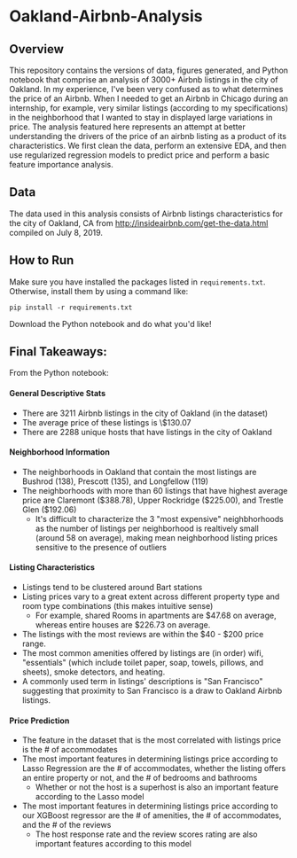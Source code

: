 # Oakland-Airbnb-Analysis
## Overview
This repository contains the versions of data, figures generated, and Python notebook that comprise an analysis of 3000+ Airbnb listings in the city of Oakland. In my experience, I've been very confused as to what determines the price of an Airbnb. When I needed to get an Airbnb in Chicago during an internship, for example, very similar listings (according to my specifications) in the neighborhood that I wanted to stay in displayed large variations in price. The analysis featured here represents an attempt at better understanding the drivers of the price of an airbnb listing as a product of its characteristics. We first clean the data, perform an extensive EDA, and then use regularized regression models to predict price and perform a basic feature importance analysis. 

## Data
The data used in this analysis consists of Airbnb listings characteristics for the city of Oakland, CA from http://insideairbnb.com/get-the-data.html compiled on July 8, 2019.

## How to Run
Make sure you have installed the packages listed in `requirements.txt`. Otherwise, install them by using a command like:
```
pip install -r requirements.txt
```
Download the Python notebook and do what you'd like!

## Final Takeaways:
From the Python notebook:
#### General Descriptive Stats
* There are 3211 Airbnb listings in the city of Oakland (in the dataset)
* The average price of these listings is \\$130.07
* There are 2288 unique hosts that have listings in the city of Oakland
#### Neighborhood Information
* The neighborhoods in Oakland that contain the most listings are Bushrod (138), Prescott (135), and Longfellow (119)
* The neighborhoods with more than 60 listings that have highest average price are Claremont (\$388.78), Upper Rockridge (\$225.00), and Trestle Glen (\$192.06)
    * It's difficult to characterize the 3 "most expensive" neighbhorhoods as the number of listings per neighborhood is realtively small (around 58 on average), making mean neighborhood listing prices sensitive to the presence of outliers
#### Listing Characteristics
* Listings tend to be clustered around Bart stations
* Listing prices vary to a great extent across different property type and room type combinations (this makes intuitive sense)
    * For example, shared Rooms in apartments are \$47.68 on average, whereas entire houses are \$226.73 on average.
* The listings with the most reviews are within the \$40 - \$200 price range.
* The most common amenities offered by listings are (in order) wifi, "essentials" (which include toilet paper, soap, towels, pillows, and sheets), smoke detectors, and heating.
* A commonly used term in listings' descriptions is "San Francisco" suggesting that proximity to San Francisco is a draw to Oakland Airbnb listings.
#### Price Prediction
* The feature in the dataset that is the most correlated with listings price is the # of accommodates
* The most important features in determining listings price according to Lasso Regression are the # of accommodates, whether the listing offers an entire property or not, and the # of bedrooms and bathrooms
    * Whether or not the host is a superhost is also an important feature according to the Lasso model
* The most important features in determining listings price according to our XGBoost regressor are the # of amenities, the # of accommodates, and the # of the reviews
    * The host response rate and the review scores rating are also important features according to this model
